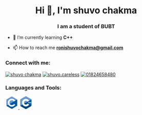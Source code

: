 <h1 align="center">Hi 👋, I'm shuvo chakma</h1>
<h3 align="center">I am a student of BUBT</h3>

- 🌱 I’m currently learning **C++**

- 📫 How to reach me **ronishuvochakma@gmail.com**

<h3 align="left">Connect with me:</h3>
<p align="left">
<a href="https://fb.com/shuvo chakma" target="blank"><img align="center" src="https://raw.githubusercontent.com/rahuldkjain/github-profile-readme-generator/master/src/images/icons/Social/facebook.svg" alt="shuvo chakma" height="30" width="40" /></a>
<a href="https://instagram.com/shuvo.careless" target="blank"><img align="center" src="https://raw.githubusercontent.com/rahuldkjain/github-profile-readme-generator/master/src/images/icons/Social/instagram.svg" alt="shuvo.careless" height="30" width="40" /></a>
<a href="https://codeforces.com/profile/01824658480" target="blank"><img align="center" src="https://raw.githubusercontent.com/rahuldkjain/github-profile-readme-generator/master/src/images/icons/Social/codeforces.svg" alt="01824658480" height="30" width="40" /></a>
</p>

<h3 align="left">Languages and Tools:</h3>
<p align="left"> <a href="https://www.cprogramming.com/" target="_blank" rel="noreferrer"> <img src="https://raw.githubusercontent.com/devicons/devicon/master/icons/c/c-original.svg" alt="c" width="40" height="40"/> </a> <a href="https://www.w3schools.com/cpp/" target="_blank" rel="noreferrer"> <img src="https://raw.githubusercontent.com/devicons/devicon/master/icons/cplusplus/cplusplus-original.svg" alt="cplusplus" width="40" height="40"/> </a> </p>
